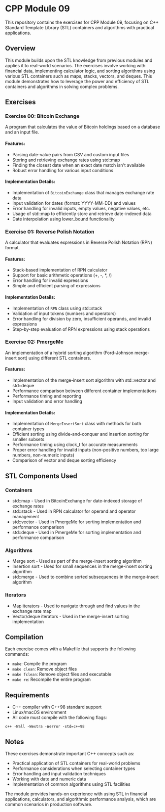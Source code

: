 # CPP Module 09

This repository contains the exercises for CPP Module 09, focusing on C++ Standard Template Library (STL) containers and algorithms with practical applications.

## Overview

This module builds upon the STL knowledge from previous modules and applies it to real-world scenarios. The exercises involve working with financial data, implementing calculator logic, and sorting algorithms using various STL containers such as maps, stacks, vectors, and deques. This module demonstrates how to leverage the power and efficiency of STL containers and algorithms in solving complex problems.

## Exercises

### Exercise 00: Bitcoin Exchange

A program that calculates the value of Bitcoin holdings based on a database and an input file.

#### Features:
- Parsing date-value pairs from CSV and custom input files
- Storing and retrieving exchange rates using std::map
- Finding the closest date when an exact date match isn't available
- Robust error handling for various input conditions

#### Implementation Details:
- Implementation of `BitcoinExchange` class that manages exchange rate data
- Input validation for dates (format: YYYY-MM-DD) and values
- Error handling for invalid inputs, empty values, negative values, etc.
- Usage of std::map to efficiently store and retrieve date-indexed data
- Date interpolation using lower_bound functionality

### Exercise 01: Reverse Polish Notation

A calculator that evaluates expressions in Reverse Polish Notation (RPN) format.

#### Features:
- Stack-based implementation of RPN calculator
- Support for basic arithmetic operations (+, -, *, /)
- Error handling for invalid expressions
- Simple and efficient parsing of expressions

#### Implementation Details:
- Implementation of `RPN` class using std::stack
- Validation of input tokens (numbers and operators)
- Error handling for division by zero, insufficient operands, and invalid expressions
- Step-by-step evaluation of RPN expressions using stack operations

### Exercise 02: PmergeMe

An implementation of a hybrid sorting algorithm (Ford-Johnson merge-insert sort) using different STL containers.

#### Features:
- Implementation of the merge-insert sort algorithm with std::vector and std::deque
- Performance comparison between different container implementations
- Performance timing and reporting
- Input validation and error handling

#### Implementation Details:
- Implementation of `MergeInsertSort` class with methods for both container types
- Efficient sorting using divide-and-conquer and insertion sorting for smaller subsets
- Performance timing using clock_t for accurate measurements
- Proper error handling for invalid inputs (non-positive numbers, too large numbers, non-numeric inputs)
- Comparison of vector and deque sorting efficiency

## STL Components Used

### Containers
- std::map - Used in BitcoinExchange for date-indexed storage of exchange rates
- std::stack - Used in RPN calculator for operand and operator management
- std::vector - Used in PmergeMe for sorting implementation and performance comparison
- std::deque - Used in PmergeMe for sorting implementation and performance comparison

### Algorithms
- Merge sort - Used as part of the merge-insert sorting algorithm
- Insertion sort - Used for small sequences in the merge-insert sorting algorithm
- std::merge - Used to combine sorted subsequences in the merge-insert algorithm

### Iterators
- Map iterators - Used to navigate through and find values in the exchange rate map
- Vector/deque iterators - Used in the merge-insert sorting implementation

## Compilation

Each exercise comes with a Makefile that supports the following commands:
- `make`: Compile the program
- `make clean`: Remove object files
- `make fclean`: Remove object files and executable
- `make re`: Recompile the entire program

## Requirements

- C++ compiler with C++98 standard support
- Linux/macOS environment
- All code must compile with the following flags:
```
c++ -Wall -Wextra -Werror -std=c++98
```

## Notes

These exercises demonstrate important C++ concepts such as:
- Practical application of STL containers for real-world problems
- Performance considerations when selecting container types
- Error handling and input validation techniques
- Working with date and numeric data
- Implementation of common algorithms using STL facilities

The module provides hands-on experience with using STL in financial applications, calculators, and algorithmic performance analysis, which are common scenarios in production software.